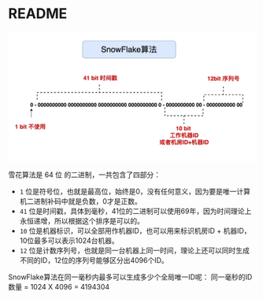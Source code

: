 # README

![snowflake算法](./img.png)

雪花算法是 64 位 的二进制，一共包含了四部分：

- `1` 位是符号位，也就是最高位，始终是0，没有任何意义，因为要是唯一计算机二进制补码中就是负数，0才是正数。
- `41` 位是时间戳，具体到毫秒，41位的二进制可以使用69年，因为时间理论上永恒递增，所以根据这个排序是可以的。
- `10` 位是机器标识，可以全部用作机器ID，也可以用来标识机房ID + 机器ID，10位最多可以表示1024台机器。
- `12` 位是计数序列号，也就是同一台机器上同一时间，理论上还可以同时生成不同的ID，12位的序列号能够区分出4096个ID。

SnowFlake算法在同一毫秒内最多可以生成多少个全局唯一ID呢： 同一毫秒的ID数量 = 1024 X 4096 = 4194304

